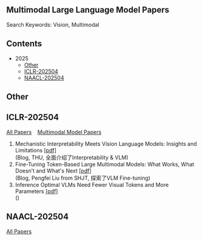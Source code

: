 ## Multimodal Large Language Model Papers
Search Keywords: Vision, Multimodal

## Contents
- 2025
  - [Other](#other)
  - [ICLR-202504](#iclr-202504)
  - [NAACL-202504](#naacl-202504)

## Other


## ICLR-202504
[All Papers](https://openreview.net/group?id=ICLR.cc/2025/Conference#tab-accept-oral) &nbsp;&nbsp;
[Multimodal Model Papers](https://iclr2025.vizhub.ai/?brushed=%255B%255B179.62503051757812%252C18.363710403442383%255D%252C%255B330.3000183105469%252C234.6387176513672%255D%255D)


1. Mechanistic Interpretability Meets Vision Language Models: Insights and Limitations  [[pdf]](https://d2jud02ci9yv69.cloudfront.net/2025-04-28-vlm-understanding-29/blog/vlm-understanding/)  
(Blog, THU, 全面介绍了Interpretability & VLM)
2. Fine-Tuning Token-Based Large Multimodal Models: What Works, What Doesn’t and What's Next  [[pdf]](https://d2jud02ci9yv69.cloudfront.net/2025-04-28-fine-tuning-token-based-large-multimodal-models-86/blog/fine-tuning-token-based-large-multimodal-models/)  
(Blog, Pengfei Liu from SHJT, 探索了VLM Fine-tuning)
3. Inference Optimal VLMs Need Fewer Visual Tokens and More Parameters  [[pdf]](https://openreview.net/pdf?id=6VhDQP7WGX)  
()


## NAACL-202504
[All Papers](https://aclanthology.org/events/naacl-2025/)

<!--stackedit_data:
eyJoaXN0b3J5IjpbLTE0NTkwNjk2NDYsLTE3MjY0NzE3NjEsLT
E1NTE3Mjk1NzIsMjAzOTAzNDA5NiwtMTMwMzA0NTQ0OCwxMjk3
MzIzODU1LC03MzAxOTI0MDcsLTI1MDUwMzY3MSw0ODI5OTEwOT
MsNzA0NjUzODc0LC0xMzUwOTIxMjA1LDEyNzYxOTg3OTQsMTg0
NTY5MjgwMSwtMTYwNTQxMDYxMSw0NzcwMTE4ODEsMTIyNjU1Mj
czMSw1MTY1NzQyMTcsMjAzOTE5MDY1LDcyODE0OTg4OV19
-->